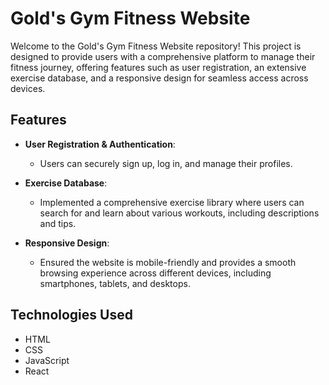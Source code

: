 # Gold's Gym Fitness Website

Welcome to the Gold's Gym Fitness Website repository! This project is designed to provide users with a comprehensive platform to manage their fitness journey, offering features such as user registration, an extensive exercise database, and a responsive design for seamless access across devices.

## Features

- **User  Registration & Authentication**: 
  - Users can securely sign up, log in, and manage their profiles.

- **Exercise Database**: 
  - Implemented a comprehensive exercise library where users can search for and learn about various workouts, including descriptions and tips.

- **Responsive Design**: 
  - Ensured the website is mobile-friendly and provides a smooth browsing experience across different devices, including smartphones, tablets, and desktops.

## Technologies Used

- HTML
- CSS
- JavaScript
- React

